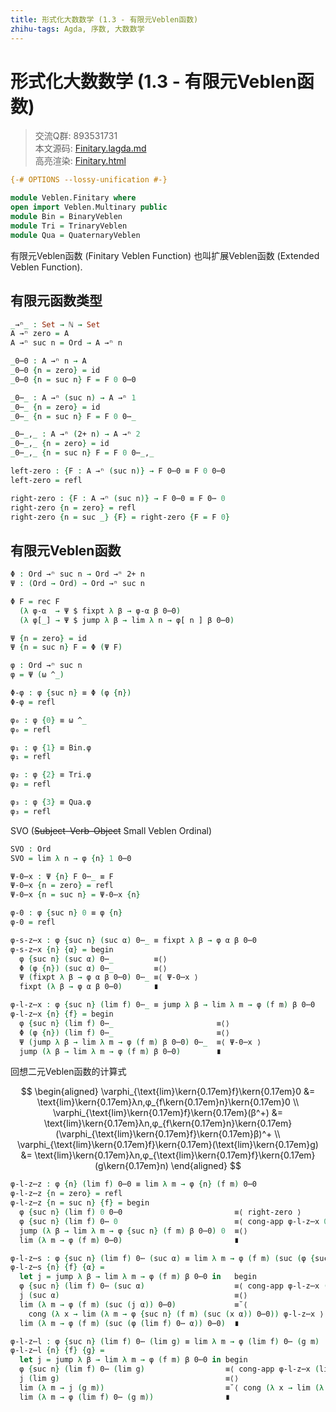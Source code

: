 ```yaml
---
title: 形式化大数数学 (1.3 - 有限元Veblen函数)
zhihu-tags: Agda, 序数, 大数数学
---
```


# 形式化大数数学 (1.3 - 有限元Veblen函数)

> 交流Q群: 893531731  
> 本文源码: [Finitary.lagda.md](https://github.com/choukh/agda-googology/blob/main/src/Veblen/Finitary.lagda.md)  
> 高亮渲染: [Finitary.html](https://choukh.github.io/agda-googology/Veblen.Finitary.html)  

```agda
{-# OPTIONS --lossy-unification #-}

module Veblen.Finitary where
open import Veblen.Multinary public
module Bin = BinaryVeblen
module Tri = TrinaryVeblen
module Qua = QuaternaryVeblen
```

有限元Veblen函数 (Finitary Veblen Function) 也叫扩展Veblen函数 (Extended Veblen Function).

## 有限元函数类型

```agda
_→ⁿ_ : Set → ℕ → Set
A →ⁿ zero = A
A →ⁿ suc n = Ord → A →ⁿ n
```

```agda
_0⋯0 : A →ⁿ n → A
_0⋯0 {n = zero} = id
_0⋯0 {n = suc n} F = F 0 0⋯0
```

```agda
_0⋯_ : A →ⁿ (suc n) → A →ⁿ 1
_0⋯_ {n = zero} = id
_0⋯_ {n = suc n} F = F 0 0⋯_
```

```agda
_0⋯_,_ : A →ⁿ (2+ n) → A →ⁿ 2
_0⋯_,_ {n = zero} = id
_0⋯_,_ {n = suc n} F = F 0 0⋯_,_
```

```agda
left-zero : {F : A →ⁿ (suc n)} → F 0⋯0 ≡ F 0 0⋯0
left-zero = refl

right-zero : {F : A →ⁿ (suc n)} → F 0⋯0 ≡ F 0⋯ 0
right-zero {n = zero} = refl
right-zero {n = suc _} {F} = right-zero {F = F 0}
```

## 有限元Veblen函数

```agda
Φ : Ord →ⁿ suc n → Ord →ⁿ 2+ n
Ψ : (Ord → Ord) → Ord →ⁿ suc n
```

```agda
Φ F = rec F
  (λ φ-α  → Ψ $ fixpt λ β → φ-α β 0⋯0)
  (λ φ[_] → Ψ $ jump λ β → lim λ n → φ[ n ] β 0⋯0)
```

```agda
Ψ {n = zero} = id
Ψ {n = suc n} F = Φ (Ψ F)
```

```agda
φ : Ord →ⁿ suc n
φ = Ψ (ω ^_)
```

```agda
Φ-φ : φ {suc n} ≡ Φ (φ {n})
Φ-φ = refl
```

```agda
φ₀ : φ {0} ≡ ω ^_
φ₀ = refl
```

```agda
φ₁ : φ {1} ≡ Bin.φ
φ₁ = refl
```

```agda
φ₂ : φ {2} ≡ Tri.φ
φ₂ = refl
```

```agda
φ₃ : φ {3} ≡ Qua.φ
φ₃ = refl
```

SVO (~~Subject–Verb–Object~~ Small Veblen Ordinal)

```agda
SVO : Ord
SVO = lim λ n → φ {n} 1 0⋯0
```

```agda
Ψ-0⋯x : Ψ {n} F 0⋯_ ≡ F
Ψ-0⋯x {n = zero} = refl
Ψ-0⋯x {n = suc n} = Ψ-0⋯x {n}
```

```agda
φ-0 : φ {suc n} 0 ≡ φ {n}
φ-0 = refl
```

```agda
φ-s-z⋯x : φ {suc n} (suc α) 0⋯_ ≡ fixpt λ β → φ α β 0⋯0
φ-s-z⋯x {n} {α} = begin
  φ {suc n} (suc α) 0⋯_         ≡⟨⟩
  Φ (φ {n}) (suc α) 0⋯_         ≡⟨⟩
  Ψ (fixpt λ β → φ α β 0⋯0) 0⋯_ ≡⟨ Ψ-0⋯x ⟩
  fixpt (λ β → φ α β 0⋯0)       ∎
```

```agda
φ-l-z⋯x : φ {suc n} (lim f) 0⋯_ ≡ jump λ β → lim λ m → φ (f m) β 0⋯0
φ-l-z⋯x {n} {f} = begin
  φ {suc n} (lim f) 0⋯_                       ≡⟨⟩
  Φ (φ {n}) (lim f) 0⋯_                       ≡⟨⟩
  Ψ (jump λ β → lim λ m → φ (f m) β 0⋯0) 0⋯_  ≡⟨ Ψ-0⋯x ⟩
  jump (λ β → lim λ m → φ (f m) β 0⋯0)        ∎
```

回想二元Veblen函数的计算式

$$
\begin{aligned}
\varphi_{\text{lim}\kern{0.17em}f}\kern{0.17em}0 &= \text{lim}\kern{0.17em}λn,φ_{f\kern{0.17em}n}\kern{0.17em}0 \\
\varphi_{\text{lim}\kern{0.17em}f}\kern{0.17em}(β^+) &= \text{lim}\kern{0.17em}λn,φ_{f\kern{0.17em}n}\kern{0.17em}(\varphi_{\text{lim}\kern{0.17em}f}\kern{0.17em}β)^+ \\
\varphi_{\text{lim}\kern{0.17em}f}\kern{0.17em}(\text{lim}\kern{0.17em}g) &= \text{lim}\kern{0.17em}λn,φ_{\text{lim}\kern{0.17em}f}\kern{0.17em}(g\kern{0.17em}n)
\end{aligned}
$$

```agda
φ-l-z⋯z : φ {n} (lim f) 0⋯0 ≡ lim λ m → φ {n} (f m) 0⋯0
φ-l-z⋯z {n = zero} = refl
φ-l-z⋯z {n = suc n} {f} = begin
  φ {suc n} (lim f) 0 0⋯0                         ≡⟨ right-zero ⟩
  φ {suc n} (lim f) 0⋯ 0                          ≡⟨ cong-app φ-l-z⋯x 0 ⟩
  jump (λ β → lim λ m → φ {suc n} (f m) β 0⋯0) 0  ≡⟨⟩
  lim (λ m → φ (f m) 0⋯0)                         ∎
```

```agda
φ-l-z⋯s : φ {suc n} (lim f) 0⋯ (suc α) ≡ lim λ m → φ (f m) (suc (φ {suc n} (lim f) 0⋯ α)) 0⋯0
φ-l-z⋯s {n} {f} {α} =
  let j = jump λ β → lim λ m → φ (f m) β 0⋯0 in   begin
  φ {suc n} (lim f) 0⋯ (suc α)                    ≡⟨ cong-app φ-l-z⋯x (suc α) ⟩
  j (suc α)                                       ≡⟨⟩
  lim (λ m → φ (f m) (suc (j α)) 0⋯0)             ≡˘⟨
    cong (λ x → lim (λ m → φ {suc n} (f m) (suc (x α)) 0⋯0)) φ-l-z⋯x ⟩
  lim (λ m → φ (f m) (suc (φ (lim f) 0⋯ α)) 0⋯0)  ∎
```

```agda
φ-l-z⋯l : φ {suc n} (lim f) 0⋯ (lim g) ≡ lim λ m → φ (lim f) 0⋯ (g m)
φ-l-z⋯l {n} {f} {g} =
  let j = jump λ β → lim λ m → φ (f m) β 0⋯0 in begin
  φ {suc n} (lim f) 0⋯ (lim g)                  ≡⟨ cong-app φ-l-z⋯x (lim g) ⟩
  j (lim g)                                     ≡⟨⟩
  lim (λ m → j (g m))                           ≡˘⟨ cong (λ x → lim (λ m → x (g m))) φ-l-z⋯x ⟩
  lim (λ m → φ (lim f) 0⋯ (g m))                ∎
```
